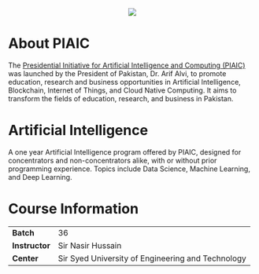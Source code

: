 
<div align="center">
<img src="https://www.piaic.org/static/media/Logo.fb7de414.svg">
</div>

# About PIAIC

The [Presidential Initiative for Artificial Intelligence and Computing (PIAIC)](https://www.piaic.org/) was launched by the President of Pakistan, Dr. Arif Alvi, to promote education, research and business opportunities in Artificial Intelligence, Blockchain, Internet of Things, and Cloud Native Computing. It aims to transform the fields of education, research, and business in Pakistan.

# Artificial Intelligence

A one year Artificial Intelligence program offered by PIAIC, designed for concentrators and non-concentrators alike, with or without prior programming experience. Topics include Data Science, Machine Learning, and Deep Learning.

# Course Information

|  |  |
| --- | --- |
| **Batch** | 36 |
| **Instructor** | Sir Nasir Hussain |
| **Center** | Sir Syed University of Engineering and Technology |
